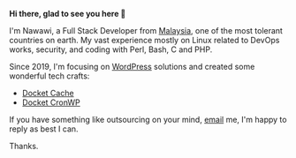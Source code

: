 **Hi there, glad to see you here :wave:**

I'm Nawawi, a Full Stack Developer from [Malaysia](https://en.wikipedia.org/wiki/Malaysia), one of the most tolerant countries on earth. My vast experience mostly on Linux related to DevOps works, security, and coding with Perl, Bash, C and PHP.

Since 2019, I'm focusing on [WordPress](https://wordpress.org/) solutions and created some wonderful tech crafts:

- [Docket Cache](https://docketcache.com/?utm_source=nawawi-githubs&utm_campaign=self-repo&utm_medium=github)
- [Docket CronWP](https://github.com/nawawi/docket-cronwp)

If you have something like outsourcing on your mind, [email](https://docketcache.com/contactus/) me, I'm happy to reply as best I can.

Thanks.

